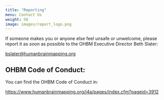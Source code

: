 ```yaml
---
title: "Reporting"
menu: Contact Us
weight: 50
image: images/report_logo.png
---
```


If someone makes you or anyone else feel unsafe or unwelcome, please report it as soon as possible to the OHBM Executive Director Beth Slater: <p style="color:blue;">bslater@humanbrainmapping.org</p>

## OHBM Code of Conduct:

You can find the OHBM Code of Conduct in: <p style="color:blue;">https://www.humanbrainmapping.org/i4a/pages/index.cfm?pageid=3912</p>
